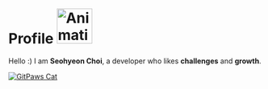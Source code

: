 # Profile <img src="https://github.com/candosh/candosh/assets/104755384/c5b49a8a-a519-4065-9ef0-913330e448a6" width="70" alt="Animation Cat">
Hello :) I am <b>Seohyeon Choi</b>, a developer who likes <b>challenges</b> and <b>growth</b>.

[![GitPaws Cat](https://gitpaws.vercel.app/api/cat/image/candosh)](https://github.com/candosh/GitPaws)

